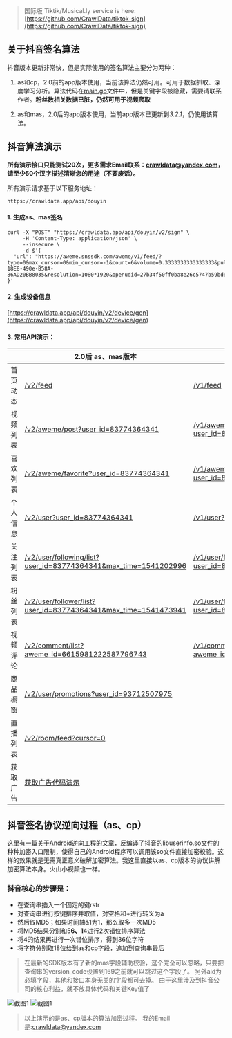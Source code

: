 > 国际版 Tiktik/Musical.ly service is here: [https://github.com/CrawlData/tiktok-sign](https://github.com/CrawlData/tiktok-sign)

## 关于抖音签名算法
抖音版本更新非常快，但是实际使用的签名算法主要分为两种：

1. as和cp，2.0前的app版本使用，当前该算法仍然可用。可用于数据抓取、深度学习分析。算法代码在[main.go](https://github.com/CrawlData/douyin-sign/blob/master/main.go)文件中，但是关键字段被隐藏，需要请联系作者。**粉丝数相关数据已脏，仍然可用于视频爬取**

2. as和mas，2.0后的app版本使用，当前app版本已更新到*3.2.1*，仍使用该算法。


## 抖音算法演示
**所有演示接口只能测试20次，更多需求Email联系：crawldata@yandex.com，请至少50个汉字描述清晰您的用途（不要废话）。**

所有演示请求基于以下服务地址：

```
https://crawldata.app/api/douyin
```

#### 1. 生成as、mas签名
```
curl -X "POST" "https://crawldata.app/api/douyin/v2/sign" \
     -H 'Content-Type: application/json' \
     --insecure \
     -d $'{
  "url": "https://aweme.snssdk.com/aweme/v1/feed/?type=0&max_cursor=0&min_cursor=-1&count=6&volume=0.3333333333333333&pull_type=2&need_relieve_aweme=0&filter_warn=0&req_from&is_cold_start=0&js_sdk_version=1.2.2&app_type=normal&manifest_version_code=321&_rticket=1541682949911&ac=wifi&device_id=59121099964&iid=50416179430&os_version=8.1.0&channel=gray_3306&version_code=330&device_type=ONEPLUS%20A5000&language=zh&vid=C2DD3A72-18E8-490e-B58A-86AD20BB8035&resolution=1080*1920&openudid=27b34f50ff0ba8e26c5747b59bd6d160fbdff384&update_version_code=3216&app_name=aweme&version_name=3.3.0&os_api=27&device_brand=OnePlus&ssmix=a&device_platform=android&dpi=420&aid=1128"
}'
```

#### 2. 生成设备信息
[https://crawldata.app/api/douyin/v2/device/gen](https://crawldata.app/api/douyin/v2/device/gen)

#### 3. 常用API演示：

| | 2.0后 as、mas版本  | 2.0前 as、cp版本 |
| ------------- | ------------- | ------------- |
| 首页动态  | [/v2/feed](https://crawldata.app/api/douyin/v2/feed)  | [/v1/feed](https://crawldata.app/api/douyin/v1/feed)  |
| 视频列表  | [/v2/aweme/post?user_id=83774364341](https://crawldata.app/api/douyin/v2/aweme/post?user_id=83774364341&max_cursor=0&count=20)  | [/v1/aweme/post?user_id=83774364341](https://crawldata.app/api/douyin/v1/aweme/post?user_id=83774364341&max_cursor=0&count=20)  |
| 喜欢列表  | [/v2/aweme/favorite?user_id=83774364341](https://crawldata.app/api/douyin/v2/aweme/favorite?user_id=83774364341&max_cursor=0&count=20)  | [/v1/aweme/favorite?user_id=83774364341](https://crawldata.app/api/douyin/v1/aweme/favorite?user_id=83774364341&max_cursor=0&count=20)  |
| 个人信息  | [/v2/user?user_id=83774364341](https://crawldata.app/api/douyin/v2/user?user_id=83774364341)  | [/v1/user?user_id=83774364341](https://crawldata.app/api/douyin/v1/user?user_id=83774364341)|
| 关注列表  | [/v2/user/following/list?user_id=83774364341&max_time=1541202996](https://crawldata.app/api/douyin/v2/user/following/list?user_id=83774364341&max_time=1541202996)  | [/v1/user/following/list?user_id=83774364341](https://crawldata.app/api/douyin/v1/user/following/list?user_id=83774364341&max_time=1541202996)  |
| 粉丝列表  | [/v2/user/follower/list?user_id=83774364341&max_time=1541473941](https://crawldata.app/api/douyin/v2/user/follower/list?user_id=83774364341&max_time=1541473941)  | [/v1/user/follower/list?user_id=83774364341](https://crawldata.app/api/douyin/v1/user/follower/list?user_id=83774364341&max_time=1541473941)  |
| 视频评论  | [/v2/comment/list?aweme_id=6615981222587796743](https://crawldata.app/api/douyin/v2/comment/list?aweme_id=6615981222587796743&cursor=0)  | [/v1/comment/list?aweme_id=6615981222587796743](https://crawldata.app/api/douyin/v1/comment/list?aweme_id=6615981222587796743&cursor=0)  |
| 商品橱窗  | [/v2/user/promotions?user_id=93712507975](https://crawldata.app/api/douyin/v2/user/promotions?user_id=93712507975&cursor=0)  |   |
| 直播列表  | [/v2/room/feed?cursor=0](https://crawldata.app/api/douyin/v2/room/feed?cursor=0)  |   |
| 获取广告  | [获取广告代码演示](https://github.com/CrawlData/douyin-ads)  |   |



## 抖音签名协议逆向过程（as、cp）

[这里有一篇关于Android逆向工程的文章](http://www.520monkey.com/archives/1081)，反编译了抖音的libuserinfo.so文件的种种加密入口限制，使得自己的Android程序可以调用该so文件直接加密校验。这样的效果就是无需真正意义破解加密算法。我这里直接以as、cp版本的协议讲解加密算法本身。火山小视频也一样。

### 抖音核心的步骤是：

+ 在查询串插入一个固定的键rstr
+ 对查询串进行按键排序并取值，对空格和+进行转义为a
+ 然后取MD5；如果时间轴&1为1，那么取多一次MD5
+ 将MD5结果分别和5******6、1******4进行2次错位排序算法
+ 将4的结果再进行一次错位排序，得到36位字符
+ 将字符分别取18位给到as和cp字段，追加到查询串最后

>在最新的SDK版本有了新的mas字段辅助校验，这个完全可以忽略，只要把查询串的version_code设置到169之前就可以跳过这个字段了。
另外aid为必填字段，其他和接口本身无关的字段都可去掉。
>由于这里涉及到抖音公司的核心利益，就不放具体代码和关键Key值了

![截图1](http://yxshare.oss-cn-hangzhou.aliyuncs.com/Screen%20Shot%202018-05-21%20at%2022.04.56.png)
![截图1](http://yxshare.oss-cn-hangzhou.aliyuncs.com/Screen%20Shot%202018-05-21%20at%2022.05.07.png)

> 以上演示的是as、cp版本的算法加密过程。
> 我的Email是:crawldata@yandex.com





